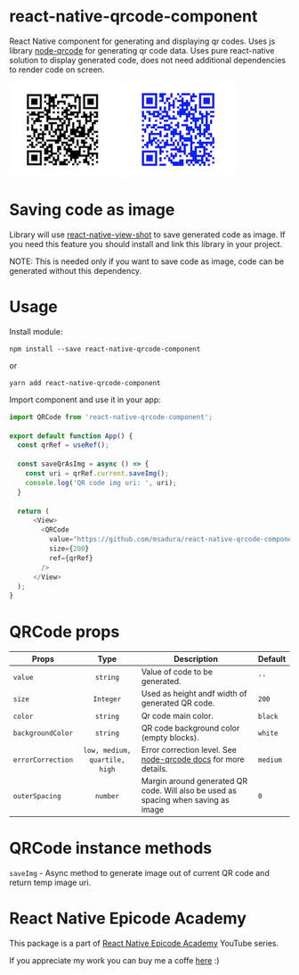 # react-native-qrcode-component
React Native component for generating and displaying qr codes. Uses js library [node-qrcode](https://github.com/soldair/node-qrcode) for generating qr code data. Uses pure react-native solution to display generated code, does not need additional dependencies to render code on screen.

![](Example/example1.png)
![](Example/example2.png)

# Saving code as image
Library will use [react-native-view-shot](https://github.com/gre/react-native-view-shot) to save generated code as image. If you need this feature you should install and link this library in your project.

NOTE: This is needed only if you want to save code as image, code can be generated without this dependency.

# Usage
Install module:
```
npm install --save react-native-qrcode-component
```

or

```
yarn add react-native-qrcode-component
```

Import component and use it in your app:
```js
import QRCode from 'react-native-qrcode-component';

export default function App() {
  const qrRef = useRef();

  const saveQrAsImg = async () => {
    const uri = qrRef.current.saveImg();
    console.log('QR code img uri: ', uri);
  }

  return (
      <View>
        <QRCode
          value="https://github.com/msadura/react-native-qrcode-component"
          size={200}
          ref={qrRef}
        />
      </View>
  );
}
```

# QRCode props
| Props                | Type          | Description  | Default      |
| --------------------- |:-------------:| ------------ | ------------ |
| `value`  | `string` | Value of code to be generated.| `''` |
| `size` | `Integer`     | Used as height andf width of generated QR code. |`200` |
| `color`  | `string` | Qr code main color.| `black` |
| `backgroundColor`  | `string` | QR code background color (empty blocks).| `white` |
| `errorCorrection`  | `low, medium, quartile, high` | Error correction level. See [node-qrcode docs](https://github.com/soldair/node-qrcode#error-correction-level) for more details.| `medium` |
| `outerSpacing`  | `number` | Margin around generated QR code. Will also be used as spacing when saving as image | `0` |

# QRCode instance methods
`saveImg` - Async method to generate image out of current QR code and return temp image uri.

# React Native Epicode Academy
This package is a part of [React Native Epicode Academy](https://www.youtube.com/channel/UCjeodJlopQe4b91Y-uS18Ow) YouTube series.

If you appreciate my work you can buy me a coffe [here](https://www.buymeacoffee.com/epicode) :)